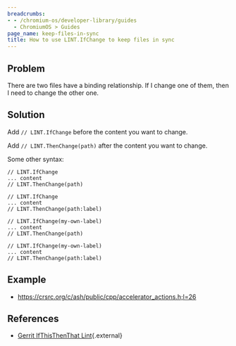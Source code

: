 ```yaml
---
breadcrumbs:
- - /chromium-os/developer-library/guides
  - ChromiumOS > Guides
page_name: keep-files-in-sync
title: How to use LINT.IfChange to keep files in sync
---
```


## Problem

There are two files have a binding relationship. If I change one of them, then
I need to change the other one.

## Solution

Add `// LINT.IfChange` before the content you want to change.

Add `// LINT.ThenChange(path)` after the content you want to change.

Some other syntax:

```
// LINT.IfChange
... content
// LINT.ThenChange(path)

// LINT.IfChange
... content
// LINT.ThenChange(path:label)

// LINT.IfChange(my-own-label)
... content
// LINT.ThenChange(path)

// LINT.IfChange(my-own-label)
... content
// LINT.ThenChange(path:label)
```

## Example

*   https://crsrc.org/c/ash/public/cpp/accelerator_actions.h;l=26

## References

*   [Gerrit IfThisThenThat Lint](http://doc/1XAU_3RalhvbeK2eC1mzCCVeGJDj-tyksWEEsL2yZJL4){.external}
